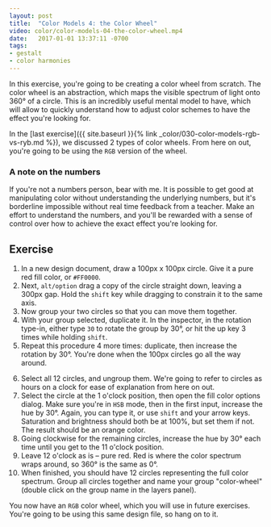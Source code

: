 ```yaml
---
layout: post
title:  "Color Models 4: the Color Wheel"
video: color/color-models-04-the-color-wheel.mp4
date:   2017-01-01 13:37:11 -0700
tags:
- gestalt
- color harmonies
---
```

In this exercise, you're going to be creating a color wheel from scratch. The color wheel is an abstraction, which maps the visible spectrum of light onto 360° of a circle. This is an incredibly useful mental model to have, which will allow to quickly understand how to adjust color schemes to have the effect you're looking for.

In the [last exercise]({{ site.baseurl }}{% link _color/030-color-models-rgb-vs-ryb.md %}), we discussed 2 types of color wheels. From here on out, you're going to be using the `RGB` version of the wheel.

### A note on the numbers

If you're not a numbers person, bear with me. It is possible to get good at manipulating color without understanding the underlying numbers, but it's borderline impossible without real time feedback from a teacher. Make an effort to understand the numbers, and you'll be rewarded with a sense of control over how to achieve the exact effect you're looking for.

<!--more-->
## Exercise

1. In a new design document, draw a 100px x 100px circle. Give it a pure red fill color, or `#FF0000`.
2. Next, `alt/option` drag a copy of the circle straight down, leaving a 300px gap. Hold the `shift` key while dragging to constrain it to the same axis.
3. Now <span data-keyCombo="group">group</span> your two circles so that you can move them together.
4. With your group selected, <span data-keyCombo="duplicate">duplicate</span> it. In the inspector, in the rotation type-in, either type `30` to rotate the group by 30°, or hit the up key 3 times while holding `shift`.
5. Repeat this procedure 4 more times: duplicate, then increase the rotation by 30°. You're done when the 100px circles go all the way around.
<!--SKETCH: has the rotate copies tool-->
6. Select all 12 circles, and ungroup them. We're going to refer to circles as hours on a clock for ease of explanation from here on out.
7. Select the circle at the 1 o'clock position, then open the fill color options dialog. Make sure you're in `HSB` mode, then in the first input, increase the hue by 30°. Again, you can type it, or use `shift` and your arrow keys. Saturation and brightness should both be at 100%, but set them if not. The result should be an orange color.
8. Going clockwise for the remaining circles, increase the hue by 30° each time until you get to the 11 o'clock position.
9. Leave 12 o'clock as is – pure red. Red is where the color spectrum wraps around, so 360° is the same as 0°.
10. When finished, you should have 12 circles representing the full color spectrum. Group all circles together and name your group "color-wheel" (double click on the group name in the layers panel).

You now have an `RGB` color wheel, which you will use in future exercises. You're going to be using this same design file, so hang on to it.
